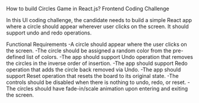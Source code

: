How to build Circles Game in React.js? Frontend Coding Challenge

In this UI coding challenge, the candidate needs to build a simple React app where a circle should appear wherever user clicks on the screen. It should support undo and redo operations.

Functional Requirements
-A circle should appear where the user clicks on the screen.
-The circle should be assigned a random color from the pre-defined list of colors.
-The app should support Undo operation that removes the circles in the inverse order of insertion.
-The app should support Redo operation that adds the circle back removed via Undo.
-The app should support Reset operation that resets the board to its original state.
-The controls should be disabled when there is nothing to undo, redo, or reset.
-The circles should have fade-in/scale animation upon entering and exiting the screen.
